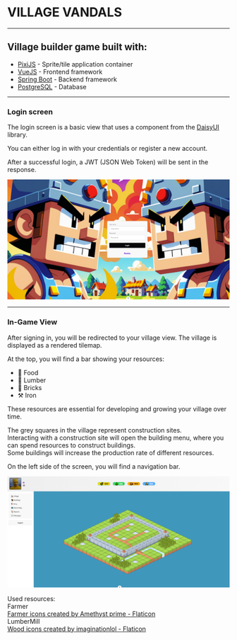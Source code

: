 # VILLAGE VANDALS

--- 
## Village builder game built with:
 * [PixiJS](https://pixijs.com/) - Sprite/tile application container
 * [VueJS](https://vuejs.org/) - Frontend framework
 * [Spring Boot](https://spring.io/projects/spring-boot) - Backend framework
 * [PostgreSQL](https://www.postgresql.org/) - Database

--- 
### Login screen

The login screen is a basic view that uses a component from the [DaisyUI](https://daisyui.com/) library.

You can either log in with your credentials or register a new account.

After a successful login, a JWT (JSON Web Token) will be sent in the response.

![vvlog.png](vvlog.png)


---

### In-Game View

After signing in, you will be redirected to your village view. The village is displayed as a rendered tilemap.

At the top, you will find a bar showing your resources:
- 🌾 Food
- 🌲 Lumber
- 🧱 Bricks
- ⚒️ Iron

These resources are essential for developing and growing your village over time.

The grey squares in the village represent construction sites.  
Interacting with a construction site will open the building menu, where you can spend resources to construct buildings.  
Some buildings will increase the production rate of different resources.

On the left side of the screen, you will find a navigation bar.

![vv.png](vv.png)

Used resources: <br>
Farmer <br>
<a href="https://www.flaticon.com/free-icons/farmer" title="farmer icons">Farmer icons created by Amethyst prime - Flaticon</a> <br>
LumberMill 
<br> <a href="https://www.flaticon.com/free-icons/wood" title="wood icons">Wood icons created by imaginationlol - Flaticon</a>
